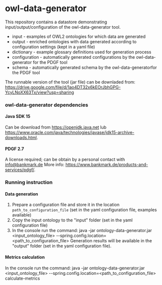 # owl-data-generator

This repository contains a datastore demonstrating input/output/configuration of the owl-data-generator tool.

- input - examples of OWL2 ontologies for which data are generated
- output - enriched ontologies with data generated according to configuration settings (kept in a yaml file)
- dictionary - example glossary definitions used for generation process
- configuration - automatically generated configurations by the owl-data-generator for the PDGF tool
- schema - automatically generated schema  by the owl-data-generatorfor the PDGF tool 

The runnable version of the tool (jar file) can be downladed from:
https://drive.google.com/file/d/1ao4DT32x6kEOrJbhGPG-YcyLNoXX63Tx/view?usp=sharing

### owl-data-generator dependencies
#### Java SDK 15
Can be download from https://openjdk.java.net lub https://www.oracle.com/java/technologies/javase/jdk15-archive-downloads.html.
#### PDGF 2.7
A license required; can be obtain by a personal contact with info@bankmark.de 
More info: https://www.bankmark.de/products-and-services/pdgf/.

### Running instruction
#### Data generation
1. Prepare a configuration file and store it in the location `path_to_configuration_file` (set in the yaml configuration file, examples available)
2. Copy the input ontology to the "input" folder (set in the yaml configuration file)
3. In the console run the command:
  java -jar ontology-data-generator.jar <input_ontology_file> --spring.config.location=<path_to_configuration_file>
Generation results will be available in the "output" folder (set in the yaml configuration file).

#### Metrics calculation
In the console run the command:
  java -jar ontology-data-generator.jar <input_ontology_file> --spring.config.location=<path_to_configuration_file> calculate-metrics
####
